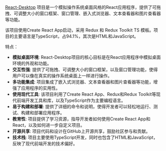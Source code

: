 [React-Desktop](https://github.com/geo-tp/React-Desktop) 项目是一个模拟操作系统桌面风格的React应用程序，提供了可拖拽、可调整大小的窗口框架、窗口管理、嵌入式浏览器、文本查看器和图片查看器等功能。

该项目使用Create React App启动，采用 Redux 和 Redux Toolkit TS 模板。项目的主要语言是TypeScript，占94.1%，其次是HTML和JavaScript。

特点：

- **模拟桌面环境**: React-Desktop项目的核心目标是在React应用程序中模拟桌面环境的外观和功能。
- **交互性强**: 提供了可拖拽、可调整大小的窗口框架，以及窗口管理功能，使得用户可以像在真实的操作系统桌面上一样进行操作。
- **多功能集成**: 项目集成了嵌入式浏览器、文本查看器和图片查看器等功能，增强了应用程序的实用性。
- **使用现代工具**: 该项目利用了Create React App、Redux和Redux Toolkit等现代前端开发工具和库，以及TypeScript作为主要编程语言。
- **易于构建和部署**: 提供了详细的命令和说明，使得开发者可以轻松地运行、测试、构建和部署应用程序。
- **教育性**: 项目提供了学习资源，指导开发者如何使用Create React App和React，以及如何进一步自定义项目。
- **开源共享**: 项目代码和设计在GitHub上开源共享，鼓励社区参与和贡献。
- **技术栈**: 项目主要使用TypeScript开发，同时也包含了HTML和JavaScript，反映了现代前端开发的技术偏好。